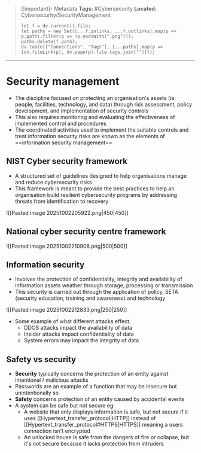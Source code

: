 > [!important]- Metadata
> **Tags:** #Cybersecurity 
> **Located:** Cybersecurity/SecurityManagement
> ```dataviewjs
> let f = dv.current().file;
> let paths = new Set([...f.inlinks, ...f.outlinks].map(p => p.path).filter(p => !p.endsWith(".png")));
> paths.delete(f.path);
> dv.table(["Connections", "Tags"], [...paths].map(p => [dv.fileLink(p), dv.page(p).file.tags.join("")]));
> ```

___
# Security management
- The discipline focused on protecting an organisation's assets (ie: people, facilities, technology, and data) through risk assessment, policy development, and implementation of security controls
- This also requires monitoring and evaluating the effectiveness of implemented control and procedures 
- The coordinated activities used to implement the suitable controls and treat information security risks are known as the elements of ==information security management==
## NIST Cyber security framework
- A structured set of guidelines designed to help organisations manage and reduce cybersecurity risks
- This framework is meant to provide the best practices to help an organisation build resilient cybersecurity programs by addressing threats from identification to recovery

![[Pasted image 20251002205922.png|450|450]]



## National cyber security centre framework 

![[Pasted image 20251002210908.png|500|500]]
## Information security
- Involves the protection of confidentiality, integrity and availability of information assets weather through storage, processing or transmission
- This security is carried out through the application of policy, SETA (security education, training and awareness) and technology

![[Pasted image 20251002212833.png|250|250]]

- Some example of what different attacks effect:
    - DDOS attacks impact the availability of data 
    - Insider attacks impact confidentiality of data 
    - System errors may impact the integrity of data 
## Safety vs security
- **Security** typically concerns the protection of an entity against intentional  / malicious attacks
- Passwords are an example of a function that may be insecure but unintentionally so 
- **Safety** concerns protection of an entity caused by accidental events
- A system can be safe but not secure eg:
	- A website that only displays information is safe, but not secure if it uses [[Hypertext_transfer_protocol|HTTP]] instead of [[Hypertext_transfer_protocol#HTTPS|HTTPS]] meaning a users connection isn't encrypted 
	- An unlocked house is safe from the dangers of fire or collapse, but it's not secure because it lacks protection from intruders
